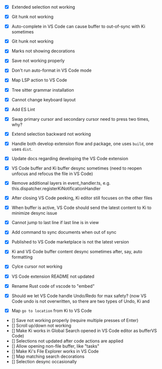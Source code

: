 -   [x] Extended selection not working

-   [x] Git hunk not working
-   [x] Auto-complete in VS Code can cause buffer to out-of-sync with Ki sometimes
-   [x] Git hunk not working
-   [x] Marks not showing decorations
-   [x] Save not working properly
-   [x] Don't run auto-format in VS Code mode
-   [x] Map LSP action to VS Code
-   [x] Tree sitter grammar installation
-   [x] Cannot change keyboard layout
-   [x] Add ES Lint
-   [x] Swap primary cursor and secondary cursor need to press two times, why?
-   [x] Extend selection backward not working
-   [x] Handle both develop extension flow and package, one uses `build`, one uses `dist`.
-   [x] Update docs regarding developing the VS Code extension
-   [x] VS Code buffer and Ki buffer desync sometimes (need to reopen unfocus and refocus the file in VS Code)
-   [x] Remove additional layers in event_handler.ts, e.g. this.dispatcher.registerKiNotificationHandler
-   [x] After closing VS Code peeking, Ki editor still focuses on the other files
-   [x] When buffer is active, VS Code should send the latest content to Ki to minimize desync issue
-   [x] Cannot jump to last line if last line is in view
-   [x] Add command to sync documents when out of sync
-   [x] Published to VS Code marketplace is not the latest version
-   [x] Ki and VS Code buffer content desync sometimes after, say, auto formatting
-   [x] Cylce cursor not working
-   [x] VS Code extension README not updated
-   [x] Rename Rust code of vscode to "embed"
-   [x] Should we let VS Code handle Undo/Redo for max safety? (now VS Code undo is not overwritten, so there are two
        types of Undo, Ki and
-   [x] Map `go to location` from Ki to VS Code
-   [] Save not working properly (require multiple presses of Enter)
-   [] Scroll up/down not working
-   [] Make Ki works in Global Search opened in VS Code editor as bufferVS Code)
-   [] Selections not updated after code actions are applied
-   [] Allow opening non-file buffer, like "tasks"
-   [] Make Ki's File Explorer works in VS Code
-   [] Map matching search decorations
-   [] Selection desync occasionally
